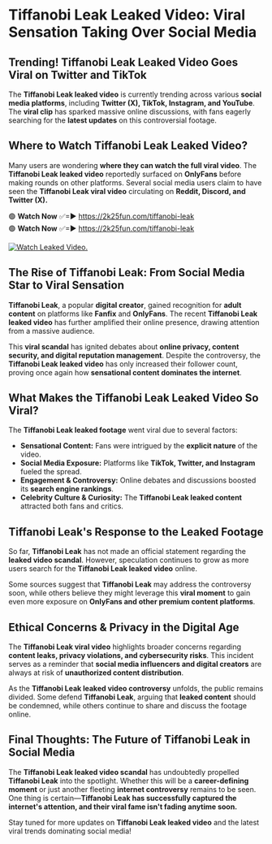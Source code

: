 # Tiffanobi Leak Leaked Video: Viral Sensation Taking Over Social Media

## **Trending! Tiffanobi Leak Leaked Video Goes Viral on Twitter and TikTok**
The **Tiffanobi Leak leaked video** is currently trending across various **social media platforms**, including **Twitter (X), TikTok, Instagram, and YouTube**. The **viral clip** has sparked massive online discussions, with fans eagerly searching for the **latest updates** on this controversial footage.

## **Where to Watch Tiffanobi Leak Leaked Video?**
Many users are wondering **where they can watch the full viral video**. The **Tiffanobi Leak leaked video** reportedly surfaced on **OnlyFans** before making rounds on other platforms. Several social media users claim to have seen the **Tiffanobi Leak viral video** circulating on **Reddit, Discord, and Twitter (X).**

🟢 **Watch Now** ✅=► https://2k25fun.com/tiffanobi-leak  
🟢 **Watch Now** ✅=► https://2k25fun.com/tiffanobi-leak  

[![Watch Leaked Video.](https://miro.medium.com/v2/resize:fit:828/format:webp/1*cilzJN44JGOrTw9NJCrNHA.gif "Watch Leaked Video")](https://2k25fun.com/tiffanobi-leak)

## **The Rise of Tiffanobi Leak: From Social Media Star to Viral Sensation**
**Tiffanobi Leak**, a popular **digital creator**, gained recognition for **adult content** on platforms like **Fanfix** and **OnlyFans**. The recent **Tiffanobi Leak leaked video** has further amplified their online presence, drawing attention from a massive audience.

This **viral scandal** has ignited debates about **online privacy, content security, and digital reputation management**. Despite the controversy, the **Tiffanobi Leak leaked video** has only increased their follower count, proving once again how **sensational content dominates the internet**.

## **What Makes the Tiffanobi Leak Leaked Video So Viral?**
The **Tiffanobi Leak leaked footage** went viral due to several factors:
- **Sensational Content:** Fans were intrigued by the **explicit nature** of the video.
- **Social Media Exposure:** Platforms like **TikTok, Twitter, and Instagram** fueled the spread.
- **Engagement & Controversy:** Online debates and discussions boosted its **search engine rankings**.
- **Celebrity Culture & Curiosity:** The **Tiffanobi Leak leaked content** attracted both fans and critics.

## **Tiffanobi Leak's Response to the Leaked Footage**
So far, **Tiffanobi Leak** has not made an official statement regarding the **leaked video scandal**. However, speculation continues to grow as more users search for the **Tiffanobi Leak leaked video** online.

Some sources suggest that **Tiffanobi Leak** may address the controversy soon, while others believe they might leverage this **viral moment** to gain even more exposure on **OnlyFans and other premium content platforms**.

## **Ethical Concerns & Privacy in the Digital Age**
The **Tiffanobi Leak viral video** highlights broader concerns regarding **content leaks, privacy violations, and cybersecurity risks**. This incident serves as a reminder that **social media influencers and digital creators** are always at risk of **unauthorized content distribution**.

As the **Tiffanobi Leak leaked video controversy** unfolds, the public remains divided. Some defend **Tiffanobi Leak**, arguing that **leaked content** should be condemned, while others continue to share and discuss the footage online.

## **Final Thoughts: The Future of Tiffanobi Leak in Social Media**
The **Tiffanobi Leak leaked video scandal** has undoubtedly propelled **Tiffanobi Leak** into the spotlight. Whether this will be a **career-defining moment** or just another fleeting **internet controversy** remains to be seen. One thing is certain—**Tiffanobi Leak has successfully captured the internet's attention, and their viral fame isn't fading anytime soon.**

Stay tuned for more updates on **Tiffanobi Leak leaked video** and the latest viral trends dominating social media!